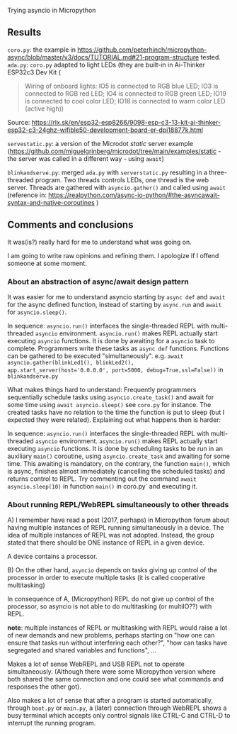 Trying asyncio in Micropython

## Results

`coro.py`: the example in https://github.com/peterhinch/micropython-async/blob/master/v3/docs/TUTORIAL.md#21-program-structure tested.
`ada.py`: `coro.py` adapted to light LEDs (they are built-in in Ai-Thinker ESP32c3 Dev Kit (

> Wiring of onboard lights: IO5 is connected to RGB blue LED; IO3 is connected to RGB red LED; IO4 is connected to RGB green LED; IO19 is connected to cool color LED; IO18 is connected to warm color LED (active high))

Source: https://rlx.sk/en/esp32-esp8266/9098-esp-c3-13-kit-ai-thinker-esp32-c3-24ghz-wifible50-development-board-er-dpi18877k.html

`servestatic.py`: a version of the Microdot *static* server example (https://github.com/miguelgrinberg/microdot/tree/main/examples/static - the server was called in a different way - using `await`)

`blinkandserve.py`: merged `ada.py` with `serverstatic.py` resulting in a three-threaded program. Two threads controls LEDs, one thread is the web server. Threads are gathered with `asyncio.gather()` and called using `await` (reference in: https://realpython.com/async-io-python/#the-asyncawait-syntax-and-native-coroutines )

## Comments and conclusions

It was(is?) really hard for me to understand what was going on.

I am going to write raw opinions and refining them. I apologize if I offend someone at some moment.

### About an abstraction of async/await design pattern

It was easier for me to understand asyncio starting by `async def` and `await` for the async defined function, instead of starting by `async.run` and `await` for `asyncio.sleep()`.

In sequence: `asyncio.run()` interfaces the single-threaded REPL with multi-threaded `asyncio` environment. `asyncio.run()` makes REPL actually start executing `asyncio` functions. It is done by awaiting for a `asyncio` task to complete. Programmers write these tasks as `async def` functions. Functions can be gathered to be executed "simultaneously". e.g. `await asyncio.gather(blinkLed1(), blinkLed2(), app.start_server(host='0.0.0.0', port=5000, debug=True,ssl=False))` in `blinkandserve.py`

What makes things hard to understand: Frequently programmers sequentially schedule tasks using `asyncio.create_task()` and await for some time using `await asyncio.sleep()` see `coro.py` for instance. The created tasks have no relation to the time the function is put to sleep (but I expected they were related). Explaining out what happens then is harder:
  
In sequence: `asyncio.run()` interfaces the single-threaded REPL with multi-threaded `asyncio` environment. `asyncio.run()` makes REPL actually start executing `asyncio` functions. It is done by scheduling tasks to be run in an auxiliary `main()` coroutine, using `asyncio.create_task` and awaiting for some time. This awaiting is mandatory, on the contrary, the function `main()`, which is async, finishes almost immediately (cancelling the scheduled tasks) and returns control to REPL. Try commenting out the command `await asyncio.sleep(10)` in function `main()` in coro.py` and executing it.
  
### About running REPL/WebREPL simultaneously to other threads


A) I remember have read a post (2017, perhaps) in Micropython forum about having multiple instances of REPL running simultaneously in a device. The idea of multiple instances of REPL was not adopted. Instead, the group stated that there should be ONE instance of REPL in a given device.

A device contains a processor.

B) On the other hand, `asyncio` depends on tasks giving up control of the processor in order to execute multiple tasks (it is called cooperative multitasking)

In consequence of A, (Micropython) REPL do not give up control of the processor, so asyncio is not able to do multitasking (or multiIO??) with REPL.

**note**: multiple instances of REPL or multitasking with REPL would raise a lot of new demands and new problems, perhaps starting on "how one can ensure that tasks run without interfering each other?", "how can tasks have segregated and shared variables and functions", ...

Makes a lot of sense WebREPL and USB REPL not to operate simultaneously. (Although there were some Micropython version where both shared the same connection and one could see what commands and responses the other got).

Also makes a lot of sense that after a program is started automatically, through `boot.py` or `main.py`, a (later) connection through WebREPL shows a busy terminal which accepts only control signals like CTRL-C and CTRL-D to interrupt the running program.

